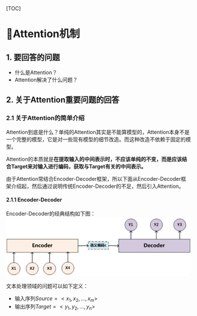 [TOC]

# Attention机制

## 1. 要回答的问题

- 什么是Attention？
- Attention解决了什么问题？

## 2. 关于Attention重要问题的回答

### 2.1 关于Attention的简单介绍

Attention到底是什么？单纯的Attention其实是不能算模型的，Attention本身不是一个完整的模型，它是对一些现有模型的细节改造。而这种改造不依赖于固定的模型。

Attention的本质就是**在提取输入的中间表示时，不应该单纯的不变，而是应该结合Target来对输入进行编码，获取与Target有关的中间表示。**

由于Attention常结合Encoder-Decoder框架，所以下面从Encoder-Decoder框架介绍起，然后通过说明传统Encoder-Decoder的不足，然后引入Attention。

#### 2.1.1 Encoder-Decoder

Encoder-Decoder的经典结构如下图：
![encoder-decoder](./images/nlp-encoder-decoder-base.jpg)

文本处理领域的问题可以如下定义：

- 输入序列$Source=<x_1,x_2,...,x_m>$
- 输出序列$Target=<y_1,y_2,...,y_n>$
  

